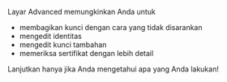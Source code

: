 [//]: # (NOTE: Please put every sentence in its own line, Transifex puts every line in its own translation field!)

Layar Advanced memungkinkan Anda untuk
* membagikan kunci dengan cara yang tidak disarankan
* mengedit identitas
* mengedit kunci tambahan
* memeriksa sertifikat dengan lebih detail

Lanjutkan hanya jika Anda mengetahui apa yang Anda lakukan!